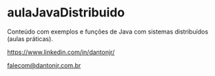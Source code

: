 # aulaJavaDistribuido
Conteúdo com exemplos e funções de Java com sistemas distribuídos (aulas práticas).


https://www.linkedin.com/in/dantonjr/

falecom@dantonjr.com.br
